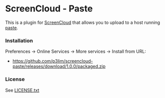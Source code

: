 # ScreenCloud - Paste

This is a plugin for [ScreenCloud](https://screencloud.net/) that allows you to upload to a host running [paste](https://github.com/p3lim/paste).

### Installation

Preferences -> Online Services -> More services -> Install from URL:

- <https://github.com/p3lim/screencloud-paste/releases/download/1.0.0/packaged.zip>

### License

See [LICENSE.txt](https://github.com/p3lim/screencloud-paste/blob/master/LICENSE.txt)
